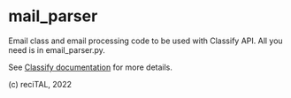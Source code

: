 # mail_parser
Email class and email processing code to be used with Classify API. All you need is in email_parser.py.

See [Classify documentation](https://recital-docs-fr.readme.io/docs) for more details.

(c) reciTAL, 2022
